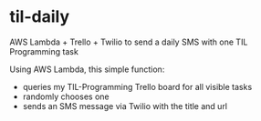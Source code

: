 # til-daily
AWS Lambda + Trello + Twilio to send a daily SMS with one TIL Programming task

Using AWS Lambda, this simple function:
- queries my TIL-Programming Trello board for all visible tasks
- randomly chooses one
- sends an SMS message via Twilio with the title and url
